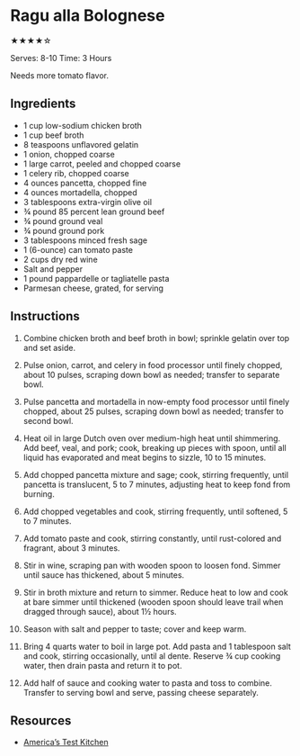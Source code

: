 # Ragu alla Bolognese

★★★★☆

Serves: 8-10
Time: 3 Hours

Needs more tomato flavor.

## Ingredients

* 1 cup low-sodium chicken broth
* 1 cup beef broth
* 8 teaspoons unflavored gelatin
* 1 onion, chopped coarse
* 1 large carrot, peeled and chopped coarse
* 1 celery rib, chopped coarse
* 4 ounces pancetta, chopped fine
* 4 ounces mortadella, chopped
* 3 tablespoons extra-virgin olive oil
* ¾ pound 85 percent lean ground beef
* ¾ pound ground veal
* ¾ pound ground pork
* 3 tablespoons minced fresh sage
* 1 (6-ounce) can tomato paste
* 2 cups dry red wine
* Salt and pepper
* 1 pound pappardelle or tagliatelle pasta
* Parmesan cheese, grated, for serving

## Instructions

1. Combine chicken broth and beef broth in bowl; sprinkle gelatin over top and set aside.

2. Pulse onion, carrot, and celery in food processor until finely chopped, about 10 pulses, scraping down bowl as needed; transfer to separate bowl.

3. Pulse pancetta and mortadella in now-empty food processor until finely chopped, about 25 pulses, scraping down bowl as needed; transfer to second bowl.

4. Heat oil in large Dutch oven over medium-high heat until shimmering. Add beef, veal, and pork; cook, breaking up pieces with spoon, until all liquid has evaporated and meat begins to sizzle, 10 to 15 minutes.

5. Add chopped pancetta mixture and sage; cook, stirring frequently, until pancetta is translucent, 5 to 7 minutes, adjusting heat to keep fond from burning.

6. Add chopped vegetables and cook, stirring frequently, until softened, 5 to 7 minutes.

7. Add tomato paste and cook, stirring constantly, until rust-colored and fragrant, about 3 minutes.

8. Stir in wine, scraping pan with wooden spoon to loosen fond. Simmer until sauce has thickened, about 5 minutes.

9. Stir in broth mixture and return to simmer. Reduce heat to low and cook at bare simmer until thickened (wooden spoon should leave trail when dragged through sauce), about 1½ hours.

10. Season with salt and pepper to taste; cover and keep warm.

11. Bring 4 quarts water to boil in large pot. Add pasta and 1 tablespoon salt and cook, stirring occasionally, until al dente. Reserve ¾ cup cooking water, then drain pasta and return it to pot.

12. Add half of sauce and cooking water to pasta and toss to combine. Transfer to serving bowl and serve, passing cheese separately.

## Resources

* [America’s Test Kitchen](https://www.americastestkitchen.com/recipes/6835-ragu-alla-bolognese)
